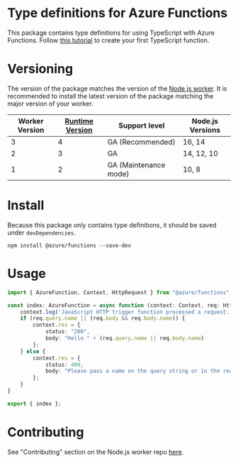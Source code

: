 # Type definitions for Azure Functions
This package contains type definitions for using TypeScript with Azure Functions. Follow [this tutorial](https://docs.microsoft.com/azure/azure-functions/create-first-function-vs-code-typescript) to create your first TypeScript function.

# Versioning
The version of the package matches the version of the [Node.js worker](https://github.com/Azure/azure-functions-nodejs-worker). It is recommended to install the latest version of the package matching the major version of your worker.

|Worker Version|[Runtime Version](https://docs.microsoft.com/azure/azure-functions/functions-versions)|Support level|Node.js Versions|
|---|---|---|---|
|3|4|GA (Recommended)|16, 14|
|2|3|GA|14, 12, 10|
|1|2|GA (Maintenance mode)|10, 8|

# Install
Because this package only contains type definitions, it should be saved under `devDependencies`.

`npm install @azure/functions --save-dev`

# Usage
```typescript
import { AzureFunction, Context, HttpRequest } from "@azure/functions";

const index: AzureFunction = async function (context: Context, req: HttpRequest) {
    context.log('JavaScript HTTP trigger function processed a request.');
    if (req.query.name || (req.body && req.body.name)) {
        context.res = {
            status: "200",
            body: "Hello " + (req.query.name || req.body.name)
        };
    } else {
        context.res = {
            status: 400,
            body: "Please pass a name on the query string or in the request body"
        };
    }
}

export { index };
```

# Contributing

See "Contributing" section on the Node.js worker repo [here](https://github.com/Azure/azure-functions-nodejs-worker#contributing).
